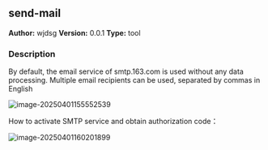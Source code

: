 ## send-mail

**Author:** wjdsg
**Version:** 0.0.1
**Type:** tool

### Description

By default, the email service of smtp.163.com is used without any data processing. Multiple email recipients can be used, separated by commas in English

![image-20250401155552539](https://github.com/user-attachments/assets/eab521d2-bfbc-4be7-8cab-883a5a19fc63)




How to activate SMTP service and obtain authorization code：

![image-20250401160201899](https://github.com/user-attachments/assets/299b5c88-ad5f-4168-95fb-3caa22184518)



